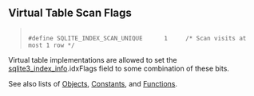 ## Virtual Table Scan Flags




> ```
> 
> #define SQLITE_INDEX_SCAN_UNIQUE      1     /* Scan visits at most 1 row */
> 
> ```



Virtual table implementations are allowed to set the
[sqlite3\_index\_info](../c3ref/index_info.html).idxFlags field to some combination of
these bits.


See also lists of
 [Objects](../c3ref/objlist.html),
 [Constants](../c3ref/constlist.html), and
 [Functions](../c3ref/funclist.html).


